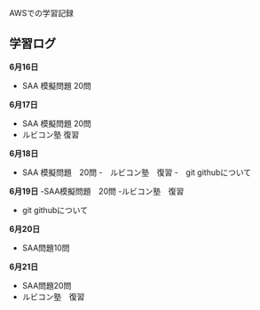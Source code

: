 AWSでの学習記録　
##  学習ログ

**6月16日**
  - SAA 模擬問題 20問

**6月17日**
  - SAA 模擬問題 20問
  - ルビコン塾 復習
    
**6月18日**
  - SAA 模擬問題　20問
  -　ルビコン塾　復習
  -　git githubについて
    
**6月19日**
  -SAA模擬問題　20問
  -ルビコン塾　復習
  - git githubについて

**6月20日**
  - SAA問題10問　

**6月21日**
 - SAA問題20問
 - ルビコン塾　復習  



